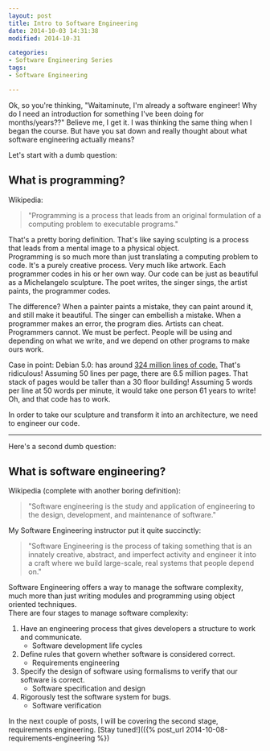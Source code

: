 ```yaml
---
layout: post
title: Intro to Software Engineering
date: 2014-10-03 14:31:38
modified: 2014-10-31

categories:
- Software Engineering Series
tags:
- Software Engineering

---
```

Ok, so you're thinking, "Waitaminute, I'm already a software engineer!
Why do I need an introduction for something I've been doing for months/years??"
Believe me, I get it. I was thinking the same thing when I began the course.
But have you sat down and really thought about what software engineering actually means?

Let's start with a dumb question:

## What is programming?

Wikipedia:

>  "Programming is a process that leads from an original formulation of a
>  computing problem to executable programs."

That's a pretty boring definition. That's like saying sculpting is a process
that leads from a mental image to a physical object.  
Programming is so much more than just translating a computing problem to code.
It's a purely creative process. Very much like artwork. Each programmer codes
in his or her own way. Our code can be just as beautiful as a Michelangelo sculpture.
The poet writes, the singer sings, the artist paints, the programmer codes.

The difference? When a painter paints a mistake, they can paint around it, and still make it beautiful. The singer can embellish a mistake. When a programmer makes an error, the program dies. Artists can cheat. Programmers cannot. We must be perfect. People will be using and depending on what we write, and we depend on other programs to make ours work.

Case in point: Debian 5.0: has around [324 million lines of code.](http://en.wikipedia.org/wiki/Source_lines_of_code#Example) That's ridiculous!
Assuming 50 lines per page, there are 6.5 million pages. That stack of pages would be taller than a 30 floor building!
Assuming 5 words per line at 50 words per minute, it would take one person 61 years to write!
Oh, and that code has to work.

In order to take our sculpture and transform it into an architecture, we need to engineer our code.

* * *

Here's a second dumb question:

## What is software engineering?

Wikipedia (complete with another boring definition):

>  "Software engineering is the study and application of engineering to the design,
>  development, and maintenance of software."

My Software Engineering instructor put it quite succinctly:

>  "Software Engineering is the process of taking something that is an innately creative,
>  abstract, and imperfect activity and engineer it into a craft where we build large-scale,
>  real systems that people depend on."

Software Engineering offers a way to manage the software complexity,
much more than just writing modules and programming using object oriented techniques.  
There are four stages to manage software complexity:

1.  Have an engineering process that gives developers a structure to work and communicate.
    - Software development life cycles
2. Define rules that govern whether software is considered correct.
    - Requirements engineering
3. Specify the design of software using formalisms to verify that our software is correct.
    - Software specification and design
4. Rigorously test the software system for bugs.
    - Software verification

In the next couple of posts, I will be covering the second stage, requirements engineering. 
[Stay tuned!](({% post_url 2014-10-08-requirements-engineering %})
